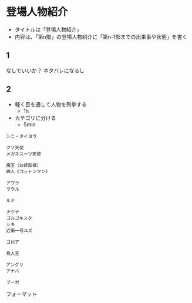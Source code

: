 # 登場人物紹介
- タイトルは「登場人物紹介」
- 内容は、「第n部」の登場人物紹介に「第n-1部までの出来事や状態」を書く

## 1
なしでいいか？
ネタバレになるし

## 2
- 軽く目を通して人物を列挙する
    - 1h
- カテゴリに分ける
    - 5min

```
シニ・タイヨウ

クソ天使
メガネスーツ天使

魔王（お師匠様）
綿人《コットンマン》

アウラ
ラウル

ルナ

ナツナ
ゴルゴキスタ
シキ
近衛一号ユズ

ゴロア

鳥人王

アングリ
アナバ

ブーガ
```

フォーマット

